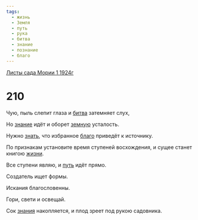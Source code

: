 ```yaml
---
tags:
  - жизнь
  - Земля
  - путь
  - рука
  - битва
  - знание
  - познание
  - благо
---
```


[Листы сада Мории 1 1924г](/agni/1924)

# 210
Чую, пыль слепит глаза и [битва](/tag/#битва) затемняет слух,   

Но [знание](/tag/#знание) идёт и оборет [земную](/tag/#Земля) усталость.   

Нужно [знать](/tag/#познание), что избранное [благо](/tag/#благо) приведёт к источнику.   

По признакам установите время ступеней восхождения, и сущее станет книгою [жизни](/tag/#жизнь).   

Все ступени являю, и [путь](/tag/#путь) идёт прямо.   

Создатель ищет формы.   

Искания благословенны.   

Гори, свети и освещай.   

Сок [знания](/tag/#знание) накопляется, и плод зреет под рукою садовника.   

